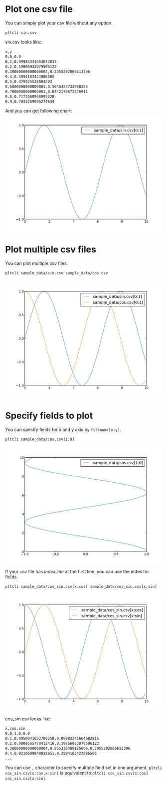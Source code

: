 Plot one csv file
=================

You can simply plot your csv file without any option.
```
pltcli sin.csv
```

sin.csv looks like::
```csv
x,y
0.0,0.0
0.1,0.09983341664682815
0.2,0.19866933079506122
0.30000000000000004,0.2955202066613396
0.4,0.3894183423086505
0.5,0.479425538604203
0.6000000000000001,0.5646424733950355
0.7000000000000001,0.6442176872376911
0.8,0.7173560908995228
0.9,0.7833269096274834
```

And you can get following chart:
![sample_data/sin.csv](images/01_basic_image_00.png)

Plot multiple csv files
=======================
You can plot multiple csv files.
```
pltcli sample_data/sin.csv sample_data/cos.csv
```

![sample_data/sin.csv sample_data/cos.csv](images/01_basic_image_01.png)


Specify fields to plot
======================
You can specify fields for x and y axis by `filename[x:y]`.

```
pltcli sample_data/cos.csv[1:0]
```

![sample_data/cos.csv_1:0_](images/01_basic_image_02.png)

If your csv file has *index line* at the first line, you can use the index
for fields.

```
pltcli sample_data/cos_sin.csv[x:cos] sample_data/cos_sin.csv[x:sin]
```

![sample_data/cos_sin.csv_x:cos_ sample_data/cos_sin.csv_x:sin_](images/01_basic_image_03.png)

cos_sin.csv looks like:

```csv
x,cos,sin
0.0,1.0,0.0
0.1,0.9950041652780258,0.09983341664682815
0.2,0.9800665778412416,0.19866933079506122
0.30000000000000004,0.955336489125606,0.2955202066613396
0.4,0.9210609940028851,0.3894183423086505
...
```

You can use `,` character to specify multiple field set in one argument.
`pltcli cos_sin.csv[x:cos,x:sin]` is equivalent to `pltcli cos_sin.csv[x:cos] cos_sin.csv[x:sin]`.
